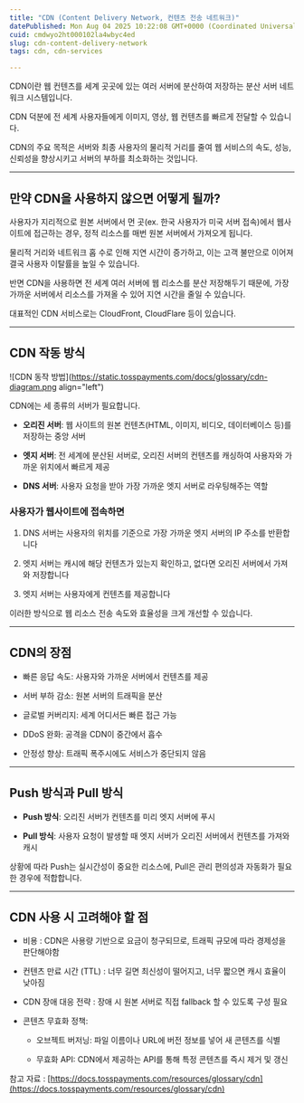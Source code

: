 ```yaml
---
title: "CDN (Content Delivery Network, 컨텐츠 전송 네트워크)"
datePublished: Mon Aug 04 2025 10:22:08 GMT+0000 (Coordinated Universal Time)
cuid: cmdwyo2ht000102la4wbyc4ed
slug: cdn-content-delivery-network
tags: cdn, cdn-services

---
```


CDN이란 웹 컨텐츠를 세계 곳곳에 있는 여러 서버에 분산하여 저장하는 분산 서버 네트워크 시스템입니다.

CDN 덕분에 전 세계 사용자들에게 이미지, 영상, 웹 컨텐츠를 빠르게 전달할 수 있습니다.

CDN의 주요 목적은 서버와 최종 사용자의 물리적 거리를 줄여 웹 서비스의 속도, 성능, 신뢰성을 향상시키고 서버의 부하를 최소화하는 것입니다.

---

## 만약 CDN을 사용하지 않으면 어떻게 될까?

사용자가 지리적으로 원본 서버에서 먼 곳(ex. 한국 사용자가 미국 서버 접속)에서 웹사이트에 접근하는 경우, 정적 리소스를 매번 원본 서버에서 가져오게 됩니다.

물리적 거리와 네트워크 홉 수로 인해 지연 시간이 증가하고, 이는 고객 불만으로 이어져 결국 사용자 이탈률을 높일 수 있습니다.

반면 CDN을 사용하면 전 세계 여러 서버에 웹 리소스를 분산 저장해두기 때문에, 가장 가까운 서버에서 리소스를 가져올 수 있어 지연 시간을 줄일 수 있습니다.

대표적인 CDN 서비스로는 CloudFront, CloudFlare 등이 있습니다.

---

## CDN 작동 방식

![CDN 동작 방법](https://static.tosspayments.com/docs/glossary/cdn-diagram.png align="left")

CDN에는 세 종류의 서버가 필요합니다.

* **오리진 서버**: 웹 사이트의 원본 컨텐츠(HTML, 이미지, 비디오, 데이터베이스 등)를 저장하는 중앙 서버
    
* **엣지 서버**: 전 세계에 분산된 서버로, 오리진 서버의 컨텐츠를 캐싱하여 사용자와 가까운 위치에서 빠르게 제공
    
* **DNS 서버**: 사용자 요청을 받아 가장 가까운 엣지 서버로 라우팅해주는 역할
    

### 사용자가 웹사이트에 접속하면

1. DNS 서버는 사용자의 위치를 기준으로 가장 가까운 엣지 서버의 IP 주소를 반환합니다
    
2. 엣지 서버는 캐시에 해당 컨텐츠가 있는지 확인하고, 없다면 오리진 서버에서 가져와 저장합니다
    
3. 엣지 서버는 사용자에게 컨텐츠를 제공합니다
    

이러한 방식으로 웹 리소스 전송 속도와 효율성을 크게 개선할 수 있습니다.

---

## CDN의 장점

* 빠른 응답 속도: 사용자와 가까운 서버에서 컨텐츠를 제공
    
* 서버 부하 감소: 원본 서버의 트래픽을 분산
    
* 글로벌 커버리지: 세계 어디서든 빠른 접근 가능
    
* DDoS 완화: 공격을 CDN이 중간에서 흡수
    
* 안정성 향상: 트래픽 폭주시에도 서비스가 중단되지 않음
    

---

## Push 방식과 Pull 방식

* **Push 방식**: 오리진 서버가 컨텐츠를 미리 엣지 서버에 푸시
    
* **Pull 방식**: 사용자 요청이 발생할 때 엣지 서버가 오리진 서버에서 컨텐츠를 가져와 캐시
    

상황에 따라 Push는 실시간성이 중요한 리소스에, Pull은 관리 편의성과 자동화가 필요한 경우에 적합합니다.

---

## CDN 사용 시 고려해야 할 점

* 비용 : CDN은 사용량 기반으로 요금이 청구되므로, 트래픽 규모에 따라 경제성을 판단해야함
    
* 컨텐츠 만료 시간 (TTL) : 너무 길면 최신성이 떨어지고, 너무 짧으면 캐시 효율이 낮아짐
    
* CDN 장애 대응 전략 : 장애 시 원본 서버로 직접 fallback 할 수 있도록 구성 필요
    
* 콘텐츠 무효화 정책:
    
    * 오브젝트 버저닝: 파일 이름이나 URL에 버전 정보를 넣어 새 콘텐츠를 식별
        
    * 무효화 API: CDN에서 제공하는 API를 통해 특정 콘텐츠를 즉시 제거 및 갱신
        

참고 자료 : [https://docs.tosspayments.com/resources/glossary/cdn](https://docs.tosspayments.com/resources/glossary/cdn)